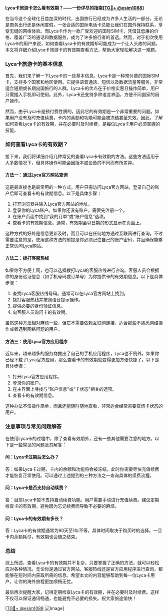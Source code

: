 **Lyca卡旅游卡怎么看有效期？——一份详尽的指南[[TG💪+ @esim1088](https://t.me/s/esim1088)]**

在当今这个全球化日益加深的时代，出国旅行已经成为许多人生活的一部分。无论是商务出行还是休闲度假，一张合适的国际电话卡总能让我们在国外保持联系，享受无缝的网络体验。而Lyca卡作为一款广受欢迎的国际SIM卡，凭借其低廉的价格、覆盖广泛的通话和数据服务，成为了许多旅行者的首选。然而，对于初次使用Lyca卡的用户来说，如何查看Lyca卡的有效期却可能成为一个让人头疼的问题。本文将详细介绍Lyca卡旅游卡的有效期查看方法，帮助大家轻松解决这一难题。

### Lyca卡旅游卡的基本信息

首先，我们来了解一下Lyca卡的一些基本信息。Lyca卡是一种预付费的国际SIM卡，支持多个国家和地区使用。它提供语音通话、短信以及数据流量等服务，非常适合短期或长期出国旅行的人群。Lyca卡的优点在于价格实惠且操作简单，用户只需插入手机即可使用。此外，Lyca卡还支持多种语言界面，方便不同国家的用户操作。

然而，由于Lyca卡是预付费性质的，因此它的有效期是一个非常重要的问题。如果用户没有及时充值续费，卡内的余额和功能可能会被冻结甚至失效。因此，了解如何查看Lyca卡的有效期，并在必要时及时续费，是每位Lyca卡用户必须掌握的技能。

### 如何查看Lyca卡的有效期？

接下来，我们将详细介绍几种常见的查看Lyca卡有效期的方法。这些方法适用于大多数情况下，但具体操作可能会因版本或设备的不同而有所差异。

#### 方法一：通过Lyca官方网站查询

这是最直接也是最常用的一种方式。用户只需访问Lyca官方网站，登录自己的账户后即可查看卡的有效期信息。以下是具体步骤：

1. 打开浏览器并输入Lyca官方网站的地址。
2. 登录你的Lyca账户。如果你还没有账户，需要先注册一个。
3. 在账户页面中找到“我的订单”或“账户信息”选项。
4. 查看卡的有效期信息。通常，有效期会以日期的形式显示在页面上。

这种方式的好处是信息更新及时，而且可以在任何地方通过互联网进行查询。不过需要注意的是，使用这种方法的前提是你必须记住自己的账户密码，并且确保能够正常访问Lyca网站。

#### 方法二：拨打客服热线

如果你不方便上网，也可以选择拨打Lyca的客服热线进行咨询。客服人员会根据你的身份验证信息（如手机号码或订单号）为你提供卡的有效期信息。以下是具体步骤：

1. 查找Lyca客服热线号码。通常可以在Lyca官方网站上找到。
2. 拨打客服热线并按照语音提示操作。
3. 提供必要的身份验证信息。
4. 向客服人员询问卡的有效期。

虽然这种方法相对麻烦一些，但它不需要依赖互联网连接，适合那些不熟悉网络操作或者遇到网络问题的用户。

#### 方法三：使用Lyca官方应用程序

近年来，越来越多的服务商推出了自己的手机应用程序，Lyca也不例外。如果你已经下载了Lyca官方应用，那么查看卡的有效期就变得更加方便快捷了。以下是具体步骤：

1. 打开Lyca官方应用程序。
2. 登录你的账户。
3. 在主界面上寻找与“账户信息”或“卡状态”相关的选项。
4. 查看卡的有效期信息。

这种办法不仅操作简单，而且还能随时随地查看，非常适合经常需要查询卡状态的用户。

### 注意事项与常见问题解答

在使用Lyca卡的过程中，除了查看有效期外，还有一些其他需要注意的地方。以下是一些常见的问题及其解答：

#### 问：Lyca卡过期后怎么办？

答：如果Lyca卡过期，卡内的余额和功能将会被冻结。此时你需要尽快充值续费才能恢复正常使用。可以通过上述提到的三种方法之一查询具体的续费流程。

#### 问：Lyca卡是否支持自动续费？

答：目前Lyca卡暂不支持自动续费功能。用户需要手动进行充值续费。建议定期检查卡的有效期，避免因为忘记续费而导致不必要的麻烦。

#### 问：Lyca卡的有效期有多长？

答：Lyca卡的有效期通常为90天至1年不等，具体时间取决于购买时的选择。一旦卡内余额耗尽，有效期也会随之结束。

### 总结

综上所述，查看Lyca卡的有效期并不复杂，只要掌握了正确的方法，就可以轻松应对各种情况。无论你是通过官方网站、客服热线还是官方应用程序进行查询，都能够在短时间内获取所需的信息。希望本文的内容能够帮助到每一位Lyca卡用户，让你的海外旅程更加顺畅无忧。

最后再次提醒大家，记得定期检查Lyca卡的有效期，并在必要时及时续费。这样不仅可以保证通讯畅通，也能避免不必要的损失。祝大家旅途愉快！

[[TG💪+ @esim1088](https://t.me/s/esim1088) ![Image](https://i.postimg.cc/4NQfJmqS/Snipaste-2025-05-13-00-14-12.png)]